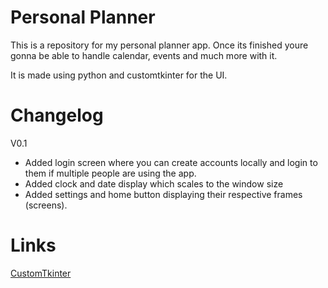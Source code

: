 # Personal Planner
This is a repository for my personal planner app. Once its finished youre gonna be able to handle calendar, events and much more with it.

It is made using python and customtkinter for the UI.

# Changelog
V0.1
- Added login screen where you can create accounts locally and login to them if multiple people are using the app.
- Added clock and date display which scales to the window size
- Added settings and home button displaying their respective frames (screens).


# Links

[CustomTkinter](https://github.com/TomSchimansky/CustomTkinter)